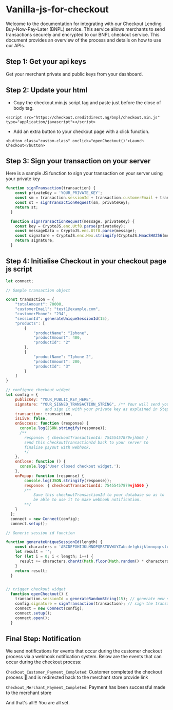 # Vanilla-js-for-checkout

Welcome to the documentation for integrating with our Checkout Lending Buy-Now-Pay-Later (BNPL) service. This service allows merchants to send transactions securely and encrypted to our BNPL checkout service. This document provides an overview of the process and details on how to use our APIs.


## Step 1: Get your api keys
Get your merchant private and public keys from your dashboard.


## Step 2: Update your html
- Copy the checkout.min.js script tag and paste just before the close of body tag.
```
<script src="https://checkout.creditdirect.ng/bnpl/checkout.min.js" type="application/javascript"></script>
```
- Add an extra button to your checkout page with a click function.
```
<button class="custom-class" onclick="openCheckout()">Launch Checkout</button>
```

## Step 3: Sign your transaction on your server
Here is a sample JS function to sign your transaction on your server using your private key

```javascript
function signTransaction(transaction) {
    const privateKey = 'YOUR_PRIVATE_KEY';
    const sm = transaction.sessionId + transaction.customerEmail + transaction.totalAmount;
    const st = signTransactionRequest(sm, privateKey);
    return st;
  }

  function signTransactionRequest(message, privateKey) {
    const key = CryptoJS.enc.Utf8.parse(privateKey);
    const messageData = CryptoJS.enc.Utf8.parse(message);
    const signature = CryptoJS.enc.Hex.stringify(CryptoJS.HmacSHA256(messageData, key));
    return signature;
  }
```


## Step 4: Initialise Checkout in your checkout page js script

```javascript
let connect;

// Sample transaction object

const transaction = {
    "totalAmount": 70000,
    "customerEmail": "test1@example.com",
    "customerPhone": "234",
    "sessionId": generateUniqueSessionId(15),
    "products": [
        {
            "productName": "Iphone",
            "productAmount": 400,
            "productId": "2"
        },
        {
            "productName": "Iphone 2",
            "productAmount": 200,
            "productId": "3"
        }
    ]
}

// configure checkout widget
let config = {
    publicKey: "YOUR_PUBLIC_KEY_HERE",
    signature: "YOUR_SIGNED_TRANSACTION_STRING", /** Your will send your transaction to your server
                 and sign it with your private key as explained in Step 3 above **/
    transaction: transaction,
    isLive: false,
    onSuccess: function (response) {
      console.log(JSON.stringify(response));
      /** 
        response: { checkoutTransactionId: 75455457879vjh566 }
        send this checkoutTransactionId back to your server to 
        finalise payout with webhook.
        */
    },
    onClose: function () {
      console.log('User closed checkout widget.');
    },
    onPopup: function (response) {
        console.log(JSON.stringify(response));
        response: { checkoutTransactionId: 75455457879vjh566 }
        /**
            Save this checkoutTransactionId to your database so as to
            be able to use it to make webhook notification.
        **/
    }
  };
  connect = new Connect(config);
  connect.setup();

// Generic session id function

function generateUniqueSessionId(length) {
    const characters = 'ABCDEFGHIJKLMNOPQRSTUVWXYZabcdefghijklmnopqrstuvwxyz0123456789';
    let result = '';
    for (let i = 0; i < length; i++) {
      result += characters.charAt(Math.floor(Math.random() * characters.length));
    }
    return result;
  }


// trigger checkout widget
  function openCheckout() {
    transaction.sessionId = generateRandomString(15); // generate new session Id each time the popup is triggered
    config.signature = signTransaction(transaction); // sign the transaction each time the checkout popup is triggered
    connect = new Connect(config);
    connect.setup();
    connect.open();
  }


```

## Final Step: Notification
We send notifications for events that occur during the customer checkout process via a webhook notification system. Below are the events that can occur during the checkout process:

`Checkout_Customer_Payment_Completed`: Customer completed the checkout process 🎉 and is redirected back to the merchant store provide link 

`Checkout_Merchant_Payment_Completed`: Payment has been successful made to the merchant store

And that's all!!! You are all set. 


